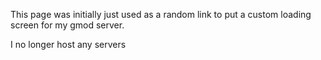 This page was initially just used as a random link to put a custom loading screen for my gmod server.

I no longer host any servers
